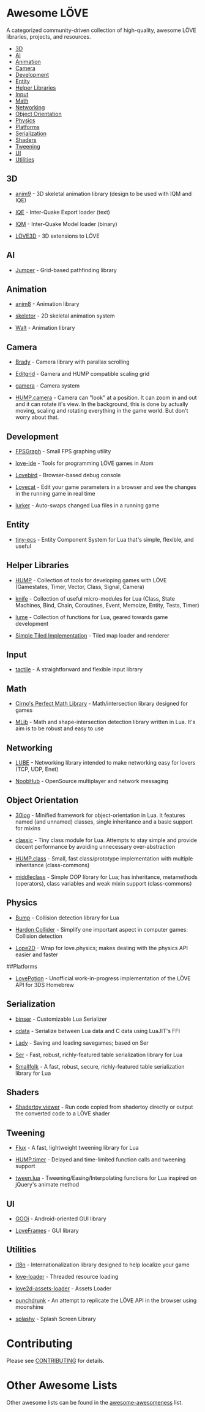 # Awesome LÖVE

A categorized community-driven collection of high-quality, awesome LÖVE libraries, projects, and resources.

* [3D](#3d)
* [AI](#ai)
* [Animation](#animation)
* [Camera](#camera)
* [Development](#development)
* [Entity](#entity)
* [Helper Libraries](#helper)
* [Input](#input)
* [Math](#math)
* [Networking](#networking)
* [Object Orientation](#object)
* [Physics](#physics)
* [Platforms](#platforms)
* [Serialization](#serialization)
* [Shaders](#shaders)
* [Tweening](#tweening)
* [UI](#ui)
* [Utilities](#utilities)

## 3D

* [anim9](https://github.com/excessive/anim9) - 3D skeletal animation library (design to be used with IQM and IQE)

* [IQE](https://github.com/excessive/iqe) - Inter-Quake Export loader (text)

* [IQM](https://github.com/excessive/iqm) - Inter-Quake Model loader (binary)

* [LÖVE3D](https://github.com/excessive/love3d) - 3D extensions to LÖVE

## AI

* [Jumper](https://github.com/Yonaba/Jumper) - Grid-based pathfinding library

## Animation

* [anim8](https://github.com/kikito/anim8) - Animation library

* [skeletor](https://github.com/pelevesque/skeletor) - 2D skeletal animation system

* [Walt](https://github.com/davisdude/Walt) - Animation library

## Camera

* [Brady](https://github.com/davisdude/Brady) - Camera library with parallax scrolling

* [Editgrid](https://github.com/bakpakin/Editgrid) - Gamera and HUMP compatible scaling grid

* [gamera](https://github.com/kikito/gamera) - Camera system

* [HUMP.camera](http://vrld.github.io/hump/#hump.camera) - Camera can "look" at a position. It can zoom in and out and it can rotate it's view. In the background, this is done by actually moving, scaling and rotating everything in the game world. But don't worry about that.

## Development

* [FPSGraph](https://github.com/icrawler/FPSGraph) - Small FPS graphing utility

* [love-ide](https://github.com/rameshvarun/love-ide) - Tools for programming LÖVE games in Atom

* [Lovebird](https://github.com/rxi/lovebird) - Browser-based debug console

* [Lovecat](https://github.com/CoffeeKitty/lovecat) - Edit your game parameters in a browser and see the changes in the running game in real time

* [lurker](https://github.com/rxi/lurker) - Auto-swaps changed Lua files in a running game

## Entity

* [tiny-ecs](https://github.com/bakpakin/tiny-ecs) - Entity Component System for Lua that's simple, flexible, and useful

## <a name="helper"></a>Helper Libraries

* [HUMP](https://github.com/vrld/hump) - Collection of tools for developing games with LÖVE (Gamestates, Timer, Vector, Class, Signal, Camera)

* [knife](https://github.com/airstruck/knife) - Collection of useful micro-modules for Lua (Class, State Machines, Bind, Chain, Coroutines, Event, Memoize, Entity, Tests, Timer)

* [lume](https://github.com/rxi/lume/) - Collection of functions for Lua, geared towards game development

* [Simple Tiled Implementation](https://github.com/karai17/Simple-Tiled-Implementation) - Tiled map loader and renderer

## Input

* [tactile](https://github.com/tesselode/tactile) -  A straightforward and flexible input library

## Math

* [Cirno's Perfect Math Library](https://github.com/excessive/cpml) - Math/intersection library designed for games

* [MLib](https://github.com/davisdude/mlib) - Math and shape-intersection detection library written in Lua. It's aim is to be robust and easy to use

## Networking

* [LUBE](https://github.com/bartbes/love-misc-libs/blob/LUBE-1.0/LUBE/docs.md) - Networking library intended to make networking easy for lovers (TCP, UDP, Enet)

* [NoobHub](https://github.com/Overtorment/NoobHub) - OpenSource multiplayer and network messaging

## <a name="object"></a>Object Orientation

* [30log](https://github.com/Yonaba/30log) - Minified framework for object-orientation in Lua. It features named (and unnamed) classes, single inheritance and a basic support for mixins

* [classic](https://github.com/rxi/classic/) - Tiny class module for Lua. Attempts to stay simple and provide decent performance by avoiding unnecessary over-abstraction

* [HUMP.class](http://vrld.github.io/hump/#hump.class) - Small, fast class/prototype implementation with multiple inheritance (class-commons)

* [middleclass](https://github.com/kikito/middleclass) - Simple OOP library for Lua; has inheritance, metamethods (operators), class variables and weak mixin support (class-commons)

## Physics

* [Bump](https://github.com/kikito/bump.lua) - Collision detection library for Lua

* [Hardon Collider](http://vrld.github.io/HardonCollider/) - Simplify one important aspect in computer games: Collision detection

* [Lope2D](https://bitbucket.org/erlimoen/lope2d-v2/wiki/Home) - Wrap for love.physics; makes dealing with the physics API easier and faster

##Platforms

* [LovePotion](https://github.com/VideahGams/LovePotion) - Unofficial work-in-progress implementation of the LÖVE API for 3DS Homebrew

## Serialization

* [binser](https://github.com/bakpakin/binser) - Customizable Lua Serializer

* [cdata](https://github.com/excessive/cdata) - Serialize between Lua data and C data using LuaJIT's FFI

* [Lady](https://github.com/gvx/Lady) - Saving and loading savegames; based on Ser

* [Ser](https://github.com/gvx/Ser) - Fast, robust, richly-featured table serialization library for Lua

* [Smallfolk](https://github.com/gvx/Smallfolk) - A fast, robust, secure, richly-featured table serialization library for Lua

## Shaders

* [Shadertoy viewer](https://love2d.org/forums/viewtopic.php?f=5&t=80885) - Run code copied from shadertoy directly or output the converted code to a LÖVE shader

## Tweening

* [Flux](https://github.com/rxi/flux) - A fast, lightweight tweening library for Lua

* [HUMP.timer](https://vrld.github.io/hump/#hump.timer) - Delayed and time-limited function calls and tweening support

* [tween.lua](https://github.com/kikito/tween.lua) - Tweening/Easing/Interpolating functions for Lua inspired on jQuery's animate method

## UI

* [GOOi](https://github.com/tavuntu/gooi) - Android-oriented GUI library

* [LoveFrames](https://github.com/KennyShields/LoveFrames) - GUI library

## Utilities

* [i18n](https://github.com/excessive/i18n) - Internationalization library designed to help localize your game

* [love-loader](https://github.com/kikito/love-loader) - Threaded resource loading

* [love2d-assets-loader](https://github.com/Yonaba/love2d-assets-loader) - Assets Loader

* [punchdrunk](https://github.com/TannerRogalsky/punchdrunk) - An attempt to replicate the LÖVE API in the browser using moonshine

* [splashy](https://github.com/VideahGams/splashy) - Splash Screen Library

# Contributing

Please see [CONTRIBUTING](https://github.com/JanWerder/awesome-love2d/blob/master/CONTRIBUTING.md) for details.

# Other Awesome Lists

Other awesome lists can be found in the [awesome-awesomeness](https://github.com/bayandin/awesome-awesomeness) list.
